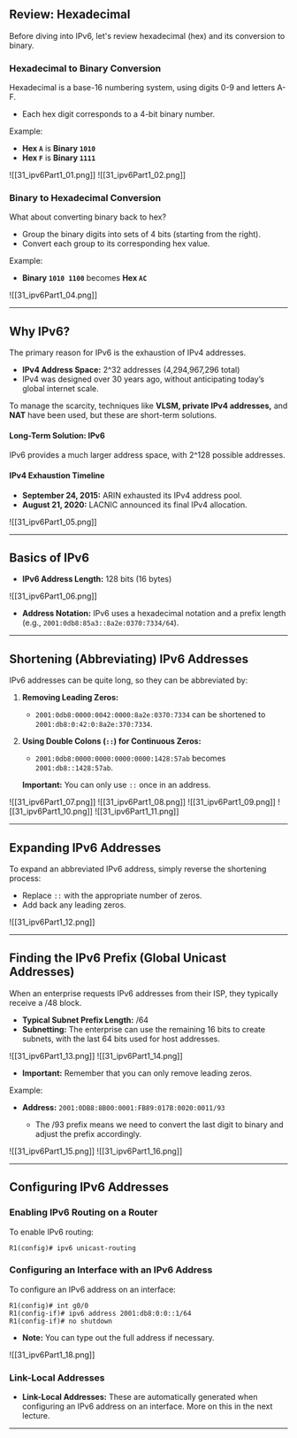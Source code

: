 ## Review: Hexadecimal

Before diving into IPv6, let's review hexadecimal (hex) and its conversion to binary.

### Hexadecimal to Binary Conversion

Hexadecimal is a base-16 numbering system, using digits 0-9 and letters A-F.

- Each hex digit corresponds to a 4-bit binary number.

Example:

- **Hex `A`** is **Binary `1010`**
- **Hex `F`** is **Binary `1111`**

![[31_ipv6Part1_01.png]]
![[31_ipv6Part1_02.png]]

### Binary to Hexadecimal Conversion

What about converting binary back to hex?

- Group the binary digits into sets of 4 bits (starting from the right).
- Convert each group to its corresponding hex value.

Example:

- **Binary `1010 1100`** becomes **Hex `AC`**

![[31_ipv6Part1_04.png]]

---

## Why IPv6?

The primary reason for IPv6 is the exhaustion of IPv4 addresses.

- **IPv4 Address Space:** 2^32 addresses (4,294,967,296 total)
- IPv4 was designed over 30 years ago, without anticipating today’s global internet scale.

To manage the scarcity, techniques like **VLSM, private IPv4 addresses,** and **NAT** have been used, but these are short-term solutions.

#### Long-Term Solution: IPv6

IPv6 provides a much larger address space, with 2^128 possible addresses.

#### IPv4 Exhaustion Timeline

- **September 24, 2015:** ARIN exhausted its IPv4 address pool.
- **August 21, 2020:** LACNIC announced its final IPv4 allocation.

![[31_ipv6Part1_05.png]]

---

## Basics of IPv6

- **IPv6 Address Length:** 128 bits (16 bytes)

![[31_ipv6Part1_06.png]]

- **Address Notation:** IPv6 uses a hexadecimal notation and a prefix length (e.g., `2001:0db8:85a3::8a2e:0370:7334/64`).

---

## Shortening (Abbreviating) IPv6 Addresses

IPv6 addresses can be quite long, so they can be abbreviated by:

1. **Removing Leading Zeros:** 
   - `2001:0db8:0000:0042:0000:8a2e:0370:7334` can be shortened to `2001:db8:0:42:0:8a2e:370:7334`.

2. **Using Double Colons (`::`) for Continuous Zeros:**
   - `2001:0db8:0000:0000:0000:0000:1428:57ab` becomes `2001:db8::1428:57ab`.

   **Important:** You can only use `::` once in an address.

![[31_ipv6Part1_07.png]]
![[31_ipv6Part1_08.png]]
![[31_ipv6Part1_09.png]]
![[31_ipv6Part1_10.png]]
![[31_ipv6Part1_11.png]]

---

## Expanding IPv6 Addresses

To expand an abbreviated IPv6 address, simply reverse the shortening process:

- Replace `::` with the appropriate number of zeros.
- Add back any leading zeros.

![[31_ipv6Part1_12.png]]

---

## Finding the IPv6 Prefix (Global Unicast Addresses)

When an enterprise requests IPv6 addresses from their ISP, they typically receive a /48 block.

- **Typical Subnet Prefix Length:** /64
- **Subnetting:** The enterprise can use the remaining 16 bits to create subnets, with the last 64 bits used for host addresses.

![[31_ipv6Part1_13.png]]
![[31_ipv6Part1_14.png]]

- **Important:** Remember that you can only remove leading zeros.

Example:

- **Address:** `2001:0DB8:8B00:0001:FB89:017B:0020:0011/93`
  
  - The /93 prefix means we need to convert the last digit to binary and adjust the prefix accordingly.

![[31_ipv6Part1_15.png]]
![[31_ipv6Part1_16.png]]

---

## Configuring IPv6 Addresses

### Enabling IPv6 Routing on a Router

To enable IPv6 routing:

```plaintext
R1(config)# ipv6 unicast-routing
```

### Configuring an Interface with an IPv6 Address

To configure an IPv6 address on an interface:

```plaintext
R1(config)# int g0/0
R1(config-if)# ipv6 address 2001:db8:0:0::1/64
R1(config-if)# no shutdown
```

- **Note:** You can type out the full address if necessary.

![[31_ipv6Part1_18.png]]

### Link-Local Addresses

- **Link-Local Addresses:** These are automatically generated when configuring an IPv6 address on an interface. More on this in the next lecture.

---